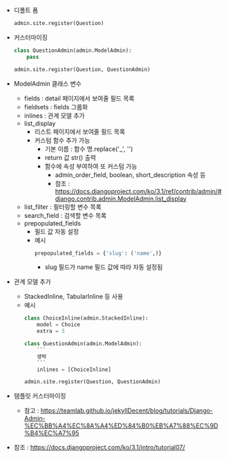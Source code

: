 - 디폴트 폼
    ```python
    admin.site.register(Question)
    ```

- 커스터마이징
    ```python
    class QuestionAdmin(admin.ModelAdmin):
        pass

    admin.site.register(Question, QuestionAdmin)
    ```

- ModelAdmin 클래스 변수

    - fields : detail 페이지에서 보여줄 필드 목록
    - fieldsets : fields 그룹화
    - inlines : 관계 모델 추가
    - list_display
        - 리스트 페이지에서 보여줄 필드 목록
        - 커스텀 함수 추가 가능
            - 기본 이름 : 함수 명.replace('_', '')
            - return 값 str() 출력
            - 함수에 속성 부여하여 또 커스텀 가능
                - admin_order_field, boolean, short_description 속성 등
                - 참조 : https://docs.djangoproject.com/ko/3.1/ref/contrib/admin/#django.contrib.admin.ModelAdmin.list_display
    - list_filter : 필터링할 변수 목록
    - search_field : 검색할 변수 목록
    - prepopulated_fields
        - 필드 값 자동 설정
        - 예시
            ```python
            prepopulated_fields = {'slug': ('name',)}
            ```
            - slug 필드가 name 필드 값에 따라 자동 설정됨


- 관계 모델 추가
    - StackedInline, TabularInline 등 사용
    - 예시
        ```python
        class ChoiceInline(admin.StackedInline):
            model = Choice
            extra = 3

        class QuestionAdmin(admin.ModelAdmin):
            ```
            생략
            ```
            inlines = [ChoiceInline]

        admin.site.register(Question, QuestionAdmin)
        ```

- 템플릿 커스터마이징
    - 참고 : https://teamlab.github.io/jekyllDecent/blog/tutorials/Django-Admin-%EC%BB%A4%EC%8A%A4%ED%84%B0%EB%A7%88%EC%9D%B4%EC%A7%95

- 참조 : https://docs.djangoproject.com/ko/3.1/intro/tutorial07/